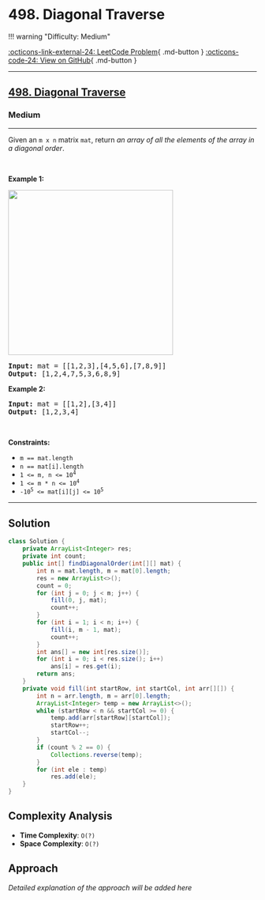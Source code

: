 # 498. Diagonal Traverse

!!! warning "Difficulty: Medium"

[:octicons-link-external-24: LeetCode Problem](https://leetcode.com/problems/diagonal-traverse/){ .md-button }
[:octicons-code-24: View on GitHub](https://github.com/RAJ8664/Leetcode/tree/master/0498-diagonal-traverse){ .md-button }

---

<h2><a href="https://leetcode.com/problems/diagonal-traverse">498. Diagonal Traverse</a></h2><h3>Medium</h3><hr><p>Given an <code>m x n</code> matrix <code>mat</code>, return <em>an array of all the elements of the array in a diagonal order</em>.</p>

<p>&nbsp;</p>
<p><strong class="example">Example 1:</strong></p>
<img alt="" src="https://assets.leetcode.com/uploads/2021/04/10/diag1-grid.jpg" style="width: 334px; height: 334px;" />
<pre>
<strong>Input:</strong> mat = [[1,2,3],[4,5,6],[7,8,9]]
<strong>Output:</strong> [1,2,4,7,5,3,6,8,9]
</pre>

<p><strong class="example">Example 2:</strong></p>

<pre>
<strong>Input:</strong> mat = [[1,2],[3,4]]
<strong>Output:</strong> [1,2,3,4]
</pre>

<p>&nbsp;</p>
<p><strong>Constraints:</strong></p>

<ul>
	<li><code>m == mat.length</code></li>
	<li><code>n == mat[i].length</code></li>
	<li><code>1 &lt;= m, n &lt;= 10<sup>4</sup></code></li>
	<li><code>1 &lt;= m * n &lt;= 10<sup>4</sup></code></li>
	<li><code>-10<sup>5</sup> &lt;= mat[i][j] &lt;= 10<sup>5</sup></code></li>
</ul>


---

## Solution

```java
class Solution {
    private ArrayList<Integer> res;
    private int count;
    public int[] findDiagonalOrder(int[][] mat) {
        int n = mat.length, m = mat[0].length;
        res = new ArrayList<>();
        count = 0;
        for (int j = 0; j < m; j++) {
            fill(0, j, mat);
            count++;
        }
        for (int i = 1; i < n; i++) {
            fill(i, m - 1, mat);
            count++;
        }
        int ans[] = new int[res.size()];
        for (int i = 0; i < res.size(); i++) 
            ans[i] = res.get(i);
        return ans; 
    }
    private void fill(int startRow, int startCol, int arr[][]) {
        int n = arr.length, m = arr[0].length;
        ArrayList<Integer> temp = new ArrayList<>();
        while (startRow < n && startCol >= 0) {
            temp.add(arr[startRow][startCol]);
            startRow++;
            startCol--;
        }
        if (count % 2 == 0) {
            Collections.reverse(temp);
        }
        for (int ele : temp) 
            res.add(ele);
    }
}
```

## Complexity Analysis

- **Time Complexity**: `O(?)`
- **Space Complexity**: `O(?)`

## Approach

*Detailed explanation of the approach will be added here*

